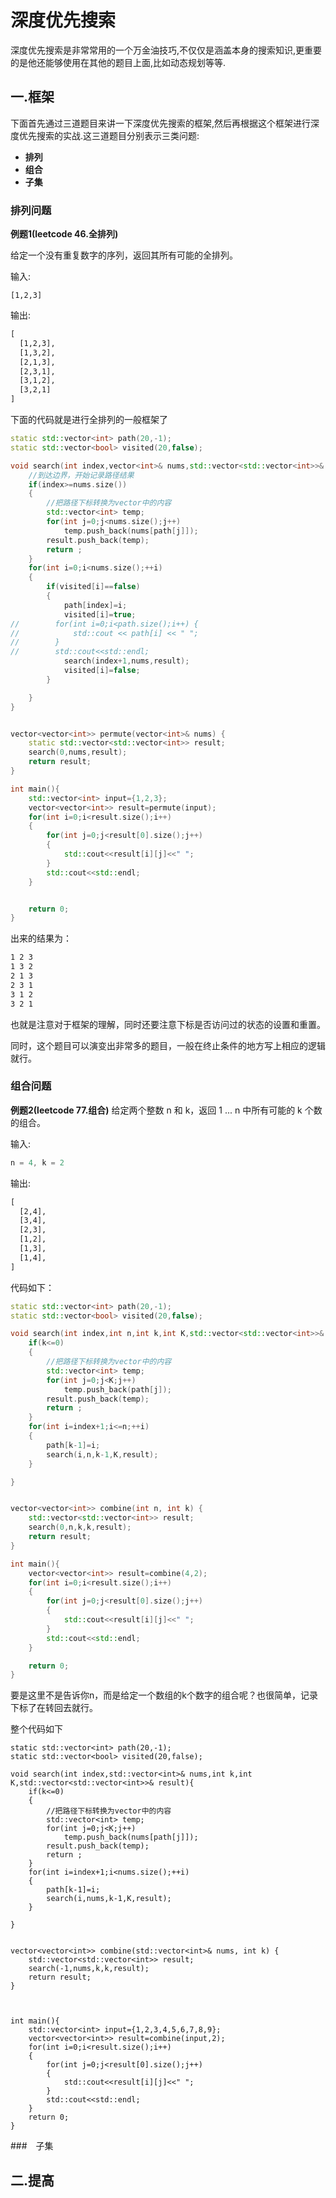 # 深度优先搜索

深度优先搜索是非常常用的一个万金油技巧,不仅仅是涵盖本身的搜索知识,更重要的是他还能够使用在其他的题目上面,比如动态规划等等.

## 一.框架
下面首先通过三道题目来讲一下深度优先搜索的框架,然后再根据这个框架进行深度优先搜索的实战.这三道题目分别表示三类问题:
- **排列**
- **组合**
- **子集**

### 排列问题

**例题1(leetcode 46.全排列)**

给定一个没有重复数字的序列，返回其所有可能的全排列。

输入:
```
[1,2,3]
```

输出:
```asm
[
  [1,2,3],
  [1,3,2],
  [2,1,3],
  [2,3,1],
  [3,1,2],
  [3,2,1]
]
```

下面的代码就是进行全排列的一般框架了
```c++
static std::vector<int> path(20,-1);
static std::vector<bool> visited(20,false);

void search(int index,vector<int>& nums,std::vector<std::vector<int>>& result){
    //到达边界，开始记录路径结果
    if(index>=nums.size())
    {
        //把路径下标转换为vector中的内容
        std::vector<int> temp;
        for(int j=0;j<nums.size();j++)
            temp.push_back(nums[path[j]]);
        result.push_back(temp);
        return ;
    }
    for(int i=0;i<nums.size();++i)
    {
        if(visited[i]==false)
        {
            path[index]=i;
            visited[i]=true;
//        for(int i=0;i<path.size();i++) {
//            std::cout << path[i] << " ";
//        }
//        std::cout<<std::endl;
            search(index+1,nums,result);
            visited[i]=false;
        }

    }
}


vector<vector<int>> permute(vector<int>& nums) {
    static std::vector<std::vector<int>> result;
    search(0,nums,result);
    return result;
}

int main(){
    std::vector<int> input={1,2,3};
    vector<vector<int>> result=permute(input);
    for(int i=0;i<result.size();i++)
    {
        for(int j=0;j<result[0].size();j++)
        {
            std::cout<<result[i][j]<<" ";
        }
        std::cout<<std::endl;
    }


    return 0;
}


```
出来的结果为：
```asm
1 2 3 
1 3 2 
2 1 3 
2 3 1 
3 1 2 
3 2 1
```

也就是注意对于框架的理解，同时还要注意下标是否访问过的状态的设置和重置。

同时，这个题目可以演变出非常多的题目，一般在终止条件的地方写上相应的逻辑就行。



### 组合问题

**例题2(leetcode 77.组合)**
给定两个整数 n 和 k，返回 1 ... n 中所有可能的 k 个数的组合。

输入: 
```asm
n = 4, k = 2
```

输出:
```asm
[
  [2,4],
  [3,4],
  [2,3],
  [1,2],
  [1,3],
  [1,4],
]
```

代码如下：
```c++
static std::vector<int> path(20,-1);
static std::vector<bool> visited(20,false);

void search(int index,int n,int k,int K,std::vector<std::vector<int>>& result){
    if(k<=0)
    {
        //把路径下标转换为vector中的内容
        std::vector<int> temp;
        for(int j=0;j<K;j++)
            temp.push_back(path[j]);
        result.push_back(temp);
        return ;
    }
    for(int i=index+1;i<=n;++i)
    {
        path[k-1]=i;
        search(i,n,k-1,K,result);
    }

}


vector<vector<int>> combine(int n, int k) {
    std::vector<std::vector<int>> result;
    search(0,n,k,k,result);
    return result;
}

int main(){
    vector<vector<int>> result=combine(4,2);
    for(int i=0;i<result.size();i++)
    {
        for(int j=0;j<result[0].size();j++)
        {
            std::cout<<result[i][j]<<" ";
        }
        std::cout<<std::endl;
    }

    return 0;
}

```

要是这里不是告诉你n，而是给定一个数组的k个数字的组合呢？也很简单，记录下标了在转回去就行。

整个代码如下
```
static std::vector<int> path(20,-1);
static std::vector<bool> visited(20,false);

void search(int index,std::vector<int>& nums,int k,int K,std::vector<std::vector<int>>& result){
    if(k<=0)
    {
        //把路径下标转换为vector中的内容
        std::vector<int> temp;
        for(int j=0;j<K;j++)
            temp.push_back(nums[path[j]]);
        result.push_back(temp);
        return ;
    }
    for(int i=index+1;i<nums.size();++i)
    {
        path[k-1]=i;
        search(i,nums,k-1,K,result);
    }

}


vector<vector<int>> combine(std::vector<int>& nums, int k) {
    std::vector<std::vector<int>> result;
    search(-1,nums,k,k,result);
    return result;
}



int main(){
    std::vector<int> input={1,2,3,4,5,6,7,8,9};
    vector<vector<int>> result=combine(input,2);
    for(int i=0;i<result.size();i++)
    {
        for(int j=0;j<result[0].size();j++)
        {
            std::cout<<result[i][j]<<" ";
        }
        std::cout<<std::endl;
    }
    return 0;
}
```


###　子集


## 二.提高

